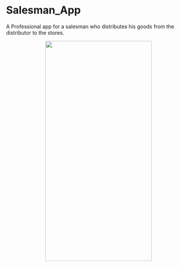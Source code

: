 # Salesman_App
A Professional app for a salesman who distributes his goods from the distributor to the stores.

<p align="center">
  <img width="290" height="600" src="https://github.com/Srijenanithish/Salesman_App/raw/main/Splashscreen.jpeg">
</p>
